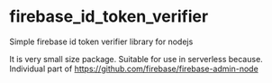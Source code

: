 # firebase_id_token_verifier
Simple firebase id token verifier library for nodejs

It is very small size package. Suitable for use in serverless because.
Individual part of https://github.com/firebase/firebase-admin-node
